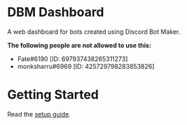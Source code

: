 # DBM Dashboard
A web dashboard for bots created using Discord Bot Maker.

**The following people are not allowed to use this:**
- Fate#6190 [ID: 697937438265311273]
- monksharru#6969 [ID: 425729798283853826]

# Getting Started
Read the [setup guide](https://github.com/TheRealPikachu/DBM-Dashboard/wiki/Setup-Guide).
